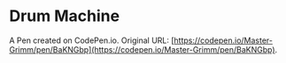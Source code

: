 # Drum Machine

A Pen created on CodePen.io. Original URL: [https://codepen.io/Master-Grimm/pen/BaKNGbp](https://codepen.io/Master-Grimm/pen/BaKNGbp).

